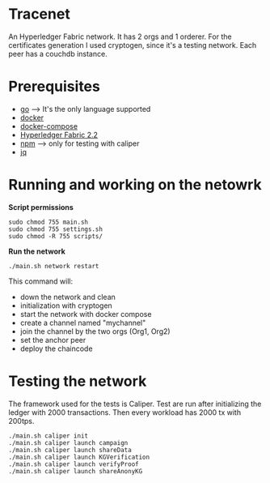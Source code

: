 # Tracenet
An Hyperledger Fabric network. It has 2 orgs and 1 orderer.
For the certificates generation I used cryptogen, since it's a testing network.
Each peer has a couchdb instance.

# Prerequisites 
- [go](https://go.dev) --> It's the only language supported
- [docker](https://www.docker.com)
- [docker-compose](https://docs.docker.com/compose/)
- [Hyperledger Fabric 2.2](https://hyperledger-fabric.readthedocs.io/en/release-2.2/install.html)
- [npm](https://www.npmjs.com) --> only for testing with caliper
- [jq](https://stedolan.github.io/jq/)

# Running and working on the netowrk

**Script permissions**
```
sudo chmod 755 main.sh
sudo chmod 755 settings.sh
sudo chmod -R 755 scripts/
```
**Run the network**
```
./main.sh network restart
```
This command will:
- down the network and clean
- initialization with cryptogen
- start the network with docker compose
- create a channel named "mychannel"
- join the channel by the two orgs (Org1, Org2)
- set the anchor peer
- deploy the chaincode

# Testing the network

The framework used for the tests is Caliper. Test are run after initializing the ledger with 2000 transactions. Then every workload has 2000 tx with 200tps.
```
./main.sh caliper init
./main.sh caliper launch campaign
./main.sh caliper launch shareData
./main.sh caliper launch KGVerification
./main.sh caliper launch verifyProof
./main.sh caliper launch shareAnonyKG
```
